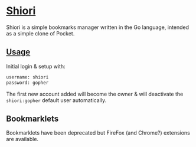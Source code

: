 # [Shiori](https://github.com/go-shiori/shiori)

Shiori is a simple bookmarks manager written in the Go language, intended as a simple clone of Pocket.

## [Usage](https://github.com/go-shiori/shiori/blob/master/docs/Usage.md)

Initial login & setup with:

```txt
username: shiori
password: gopher
```

The first new account added will become the owner & will deactivate the `shiori:gopher` default user automatically.

## Bookmarklets

Bookmarklets have been deprecated but FireFox (and Chrome?) extensions are available.
